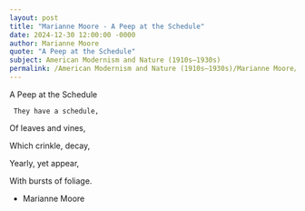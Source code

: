 ```yaml
---
layout: post
title: "Marianne Moore - A Peep at the Schedule"
date: 2024-12-30 12:00:00 -0000
author: Marianne Moore
quote: "A Peep at the Schedule"
subject: American Modernism and Nature (1910s–1930s)
permalink: /American Modernism and Nature (1910s–1930s)/Marianne Moore/Marianne Moore - A Peep at the Schedule
---
```


A Peep at the Schedule

     They have a schedule,

Of leaves and vines,

Which crinkle, decay,

Yearly, yet appear,

   With bursts of foliage.


- Marianne Moore
